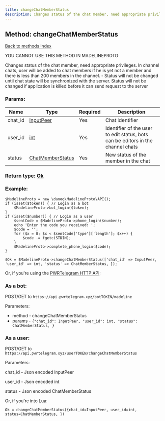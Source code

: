 ```yaml
---
title: changeChatMemberStatus
description: Changes status of the chat member, need appropriate privileges. In channel chats, user will be added to chat members if he is yet not a member and there is less than 200 members in the channel. - Status will not be changed until chat state will be synchronized with the server. Status will not be changed if application is killed before it can send request to the server
---
```

## Method: changeChatMemberStatus  
[Back to methods index](index.md)


YOU CANNOT USE THIS METHOD IN MADELINEPROTO


Changes status of the chat member, need appropriate privileges. In channel chats, user will be added to chat members if he is yet not a member and there is less than 200 members in the channel. - Status will not be changed until chat state will be synchronized with the server. Status will not be changed if application is killed before it can send request to the server

### Params:

| Name     |    Type       | Required | Description |
|----------|---------------|----------|-------------|
|chat\_id|[InputPeer](../types/InputPeer.md) | Yes|Chat identifier|
|user\_id|[int](../types/int.md) | Yes|Identifier of the user to edit status, bots can be editors in the channel chats|
|status|[ChatMemberStatus](../types/ChatMemberStatus.md) | Yes|New status of the member in the chat|


### Return type: [Ok](../types/Ok.md)

### Example:


```
$MadelineProto = new \danog\MadelineProto\API();
if (isset($token)) { // Login as a bot
    $MadelineProto->bot_login($token);
}
if (isset($number)) { // Login as a user
    $sentCode = $MadelineProto->phone_login($number);
    echo 'Enter the code you received: ';
    $code = '';
    for ($x = 0; $x < $sentCode['type']['length']; $x++) {
        $code .= fgetc(STDIN);
    }
    $MadelineProto->complete_phone_login($code);
}

$Ok = $MadelineProto->changeChatMemberStatus(['chat_id' => InputPeer, 'user_id' => int, 'status' => ChatMemberStatus, ]);
```

Or, if you're using the [PWRTelegram HTTP API](https://pwrtelegram.xyz):

### As a bot:

POST/GET to `https://api.pwrtelegram.xyz/botTOKEN/madeline`

Parameters:

* method - changeChatMemberStatus
* params - `{"chat_id": InputPeer, "user_id": int, "status": ChatMemberStatus, }`



### As a user:

POST/GET to `https://api.pwrtelegram.xyz/userTOKEN/changeChatMemberStatus`

Parameters:

chat_id - Json encoded InputPeer

user_id - Json encoded int

status - Json encoded ChatMemberStatus




Or, if you're into Lua:

```
Ok = changeChatMemberStatus({chat_id=InputPeer, user_id=int, status=ChatMemberStatus, })
```

